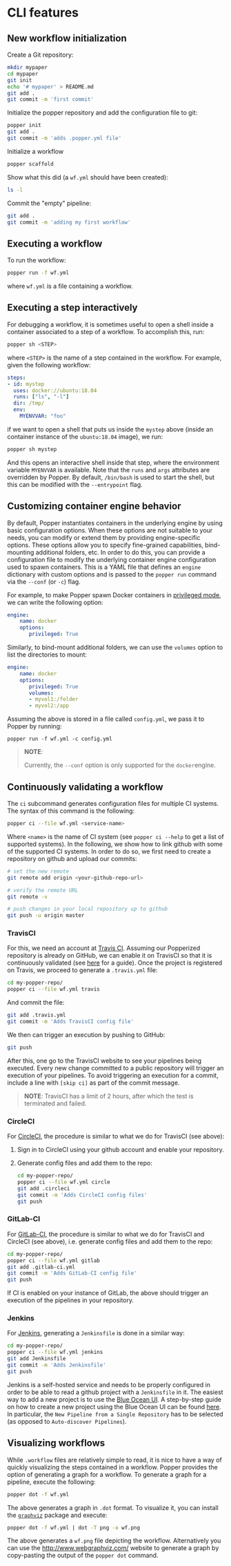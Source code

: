 # CLI features

## New workflow initialization

Create a Git repository:

```bash
mkdir mypaper
cd mypaper
git init
echo '# mypaper' > README.md
git add .
git commit -m 'first commit'
```

Initialize the popper repository and add the configuration file to git:

```bash
popper init
git add .
git commit -m 'adds .popper.yml file'
```

Initialize a workflow

```bash
popper scaffold
```

Show what this did (a `wf.yml` should have been created):

```bash
ls -l
```

Commit the "empty" pipeline:

```bash
git add .
git commit -m 'adding my first workflow'
```

## Executing a workflow

To run the workflow:

```bash
popper run -f wf.yml
```

where `wf.yml` is a file containing a workflow.

## Executing a step interactively

For debugging a workflow, it is sometimes useful to open a shell 
inside a container associated to a step of a workflow. To accomplish 
this, run:

```bash
popper sh <STEP>
```

where `<STEP>` is the name of a step contained in the workflow. For 
example, given the following workflow:

```yaml
steps:
- id: mystep
  uses: docker://ubuntu:18.04
  runs: ["ls", "-l"]
  dir: /tmp/
  env:
    MYENVVAR: "foo"
```

if we want to open a shell that puts us inside the `mystep` above 
(inside an container instance of the `ubuntu:18.04` image), we run:

```bash
popper sh mystep
```

And this opens an interactive shell inside that step, where the 
environment variable `MYENVVAR` is available. Note that the `runs` and 
`args` attributes are overridden by Popper. By default, `/bin/bash` is 
used to start the shell, but this can be modified with the 
`--entrypoint` flag.

## Customizing container engine behavior

By default, Popper instantiates containers in the underlying engine by 
using basic configuration options. When these options are not suitable 
to your needs, you can modify or extend them by providing 
engine-specific options. These options allow you to specify 
fine-grained capabilities, bind-mounting additional folders, etc. In 
order to do this, you can provide a configuration file to modify the 
underlying container engine configuration used to spawn containers. 
This is a YAML file that defines an `engine` dictionary with 
custom options and is passed to the `popper run` command via the 
`--conf` (or `-c`) flag.

For example, to make Popper spawn Docker containers in
[privileged mode][privmode], we can write the following option:

```yaml
engine:
    name: docker
    options:
       privileged: True
```
Similarly, to bind-mount additional folders, we can use the `volumes` option to list the directories to mount:

```yaml
engine:
    name: docker
    options:
       privileged: True
       volumes:
       - myvol1:/folder
       - myvol2:/app
```

Assuming the above is stored in a file called `config.yml`, we pass 
it to Popper by running:

```
popper run -f wf.yml -c config.yml
```

> **NOTE**:
>
> Currently, the `--conf` option is only supported for the `docker`engine.

[privmode]: https://docs.docker.com/engine/reference/run/#runtime-privilege-and-linux-capabilities


## Continuously validating a workflow

The `ci` subcommand generates configuration files for multiple CI 
systems. The syntax of this command is the following:

```bash
popper ci --file wf.yml <service-name>
```

Where `<name>` is the name of CI system (see `popper ci --help` to get 
a list of supported systems). In the following, we show how to link 
github with some of the supported CI systems. In order to do so, we 
first need to create a repository on github and upload our commits:

```bash
# set the new remote
git remote add origin <your-github-repo-url>

# verify the remote URL
git remote -v

# push changes in your local repository up to github
git push -u origin master
```

### TravisCI

For this, we need an account at [Travis CI](http://travis-ci.org). 
Assuming our Popperized repository is already on GitHub, we can enable 
it on TravisCI so that it is continuously validated (see 
[here](https://docs.travis-ci.com/user/getting-started/) for a guide). 
Once the project is registered on Travis, we proceed to generate a 
`.travis.yml` file:

```bash
cd my-popper-repo/
popper ci --file wf.yml travis
```

And commit the file:

```bash
git add .travis.yml
git commit -m 'Adds TravisCI config file'
```

We then can trigger an execution by pushing to GitHub:

```bash
git push
```

After this, one go to the TravisCI website to see your pipelines being 
executed. Every new change committed to a public repository will 
trigger an execution of your pipelines. To avoid triggering an 
execution for a commit, include a line with `[skip ci]` as part of the 
commit message.

> **NOTE**: TravisCI has a limit of 2 hours, after which the test is 
> terminated and failed.

### CircleCI

For [CircleCI](https://circleci.com/), the procedure is similar to 
what we do for TravisCI (see above):

 1. Sign in to CircleCI using your github account and enable your 
    repository.

 2. Generate config files and add them to the repo:

    ```bash
    cd my-popper-repo/
    popper ci --file wf.yml circle
    git add .circleci
    git commit -m 'Adds CircleCI config files'
    git push
    ```

### GitLab-CI

For [GitLab-CI](https://about.gitlab.com/features/gitlab-ci-cd/), the 
procedure is similar to what we do for TravisCI and CircleCI (see 
above), i.e. generate config files and add them to the repo:

```bash
cd my-popper-repo/
popper ci --file wf.yml gitlab
git add .gitlab-ci.yml
git commit -m 'Adds GitLab-CI config file'
git push
```

If CI is enabled on your instance of GitLab, the above should trigger 
an execution of the pipelines in your repository.

### Jenkins

For [Jenkins](https://jenkinsci.org), generating a `Jenkinsfile` is 
done in a similar way:

```bash
cd my-popper-repo/
popper ci --file wf.yml jenkins
git add Jenkinsfile
git commit -m 'Adds Jenkinsfile'
git push
```

Jenkins is a self-hosted service and needs to be properly configured 
in order to be able to read a github project with a `Jenkinsfile` in 
it. The easiest way to add a new project is to use the [Blue Ocean 
UI](https://jenkins.io/projects/blueocean/). A step-by-step guide on 
how to create a new project using the Blue Ocean UI can be found 
[here](https://jenkins.io/doc/book/blueocean/creating-pipelines/). In 
particular, the `New Pipeline from a Single Repository` has to be 
selected (as opposed to `Auto-discover Pipelines`).


## Visualizing workflows

While `.workflow` files are relatively simple to read, it is nice to 
have a way of quickly visualizing the steps contained in a workflow. 
Popper provides the option of generating a graph for a workflow. To 
generate a graph for a pipeline, execute the following:

```bash
popper dot -f wf.yml
```

The above generates a graph in `.dot` format. To visualize it, you can 
install the [`graphviz`](https://graphviz.gitlab.io/) package and 
execute:

```bash
popper dot -f wf.yml | dot -T png -o wf.png
```

The above generates a `wf.png` file depicting the workflow. 
Alternatively you can use the <http://www.webgraphviz.com/> website to 
generate a graph by copy-pasting the output of the `popper dot` 
command.
